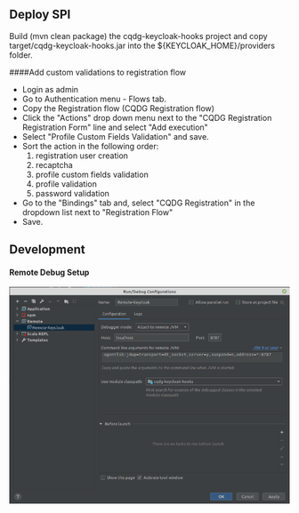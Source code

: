 Deploy SPI
------------

Build (mvn clean package) the cqdg-keycloak-hooks project and copy target/cqdg-keycloak-hooks.jar into the ${KEYCLOAK_HOME}/providers folder.

####Add custom validations to registration flow

* Login as admin
* Go to Authentication menu - Flows tab.
* Copy the Registration flow (CQDG Registration flow)
* Click the "Actions" drop down menu next to the "CQDG Registration Registration Form" line and select "Add execution"
* Select "Profile Custom Fields Validation" and save.
* Sort the action in the following order: 
  1. registration user creation
  2. recaptcha
  3. profile custom fields validation
  4. profile validation
  5. password validation
* Go to the "Bindings" tab and, select "CQDG Registration" in the dropdown list next to "Registration Flow"
* Save.

Development
------------

#### Remote Debug Setup

![IntelliJ Remote Debugging Configuration](https://github.com/Ferlab-Ste-Justine/cqdg-keycloak/blob/main/cqdg-keycloak-hooks/remote-debugging.png)